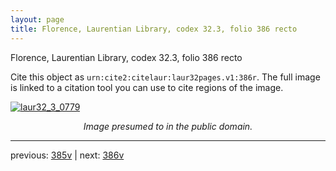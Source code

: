 ```yaml
---
layout: page
title: Florence, Laurentian Library, codex 32.3, folio 386 recto
---
```


Florence, Laurentian Library, codex 32.3, folio 386 recto

Cite this object as `urn:cite2:citelaur:laur32pages.v1:386r`.  The full image is linked to a citation tool you can use to cite regions of the image.

[![laur32_3_0779](http://www.homermultitext.org/iipsrv?IIIF=/project/homer/pyramidal/deepzoom/citelaur/laur32imgs/v1/laur32_3_0779.tif/full/800,/0/default.jpg)](http://www.homermultitext.org/ict2/?urn=urn:cite2:citelaur:laur32imgs.v1:laur32_3_0779) 

<p style="text-align: center; font-style: italic;">Image presumed to in the public domain.</p>

---

previous: [385v](../385v/) | next: [386v](../386v/)